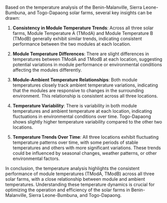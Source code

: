Based on the temperature analysis of the Benin-Malanville, Sierra Leone-Bumbuna, and Togo-Dapaong solar farms, several key insights can be drawn:

1. **Consistency in Module Temperature Trends**: Across all three solar farms, Module Temperature A (TModA) and Module Temperature B (TModB) generally exhibit similar trends, indicating consistent performance between the two modules at each location.

2. **Module Temperature Differences**: There are slight differences in temperatures between TModA and TModB at each location, suggesting potential variations in module performance or environmental conditions affecting the modules differently.

3. **Module-Ambient Temperature Relationships**: Both module temperatures closely track ambient temperature variations, indicating that the modules are responsive to changes in the surrounding environment. This relationship is consistent across all three locations.

4. **Temperature Variability**: There is variability in both module temperatures and ambient temperature at each location, indicating fluctuations in environmental conditions over time. Togo-Dapaong shows slightly higher temperature variability compared to the other two locations.

5. **Temperature Trends Over Time**: All three locations exhibit fluctuating temperature patterns over time, with some periods of stable temperatures and others with more significant variations. These trends could be influenced by seasonal changes, weather patterns, or other environmental factors.

In conclusion, the temperature analysis highlights the consistent performance of module temperatures (TModA, TModB) across all three solar farms, with a close relationship between module and ambient temperatures. Understanding these temperature dynamics is crucial for optimizing the operation and efficiency of the solar farms in Benin-Malanville, Sierra Leone-Bumbuna, and Togo-Dapaong.
